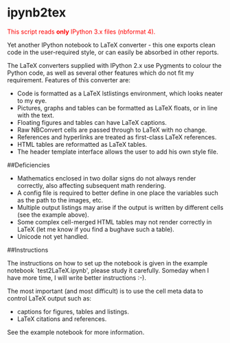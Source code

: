 ipynb2tex
=========
<font color="red">This script reads __only__ IPython  3.x files (nbformat 4).</font>

Yet another IPython notebook to LaTeX converter - this one exports clean code in the user-required style, or can easily be absorbed in other reports.

The LaTeX converters supplied with IPython 2.x use Pygments to colour the Python code, as well as several other features which do not fit my requirement. Features of this converter are: 
  
-  Code is formatted as a LaTeX lstlistings environment, which looks neater to my eye.  
-  Pictures,  graphs and tables can be formatted as LaTeX floats, or in line with the text.  
-  Floating figures and tables can have LaTeX captions.  
-  Raw NBConvert cells are passed through to LaTeX with no change. 
-  References and hyperlinks are treated as first-class LaTeX references.  
-  HTML tables are reformatted as LaTeX tables.  
-  The header template interface allows the user to add his own style file.

##Deficiencies

- Mathematics enclosed in two dollar signs do not always render correctly, also affecting subsequent math rendering.   
-  A config file is required to better define in one place the variables such as the path to the images, etc.   
- Multiple output listings may arise if the output is written by different cells (see the example above).   
-  Some complex cell-merged HTML tables may not render correctly in LaTeX (let me know if you find a bughave such a table).    
- Unicode not yet handled.

##Instructions

The instructions on how to set up the notebook is given in the example notebook `test2LaTeX.ipynb', please study it carefully. Someday when I have more time, I will write better instructions :-).

The most important (and most difficult) is to use the cell meta data to control LaTeX output such as:

- captions for figures, tables and listings.
- LaTeX citations and references.

See the example notebook for more information.

